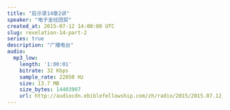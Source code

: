 ```yaml
---
title: "启示录14章2讲"
speaker: "电子圣经团契"
created_at: 2015-07-12 14:00:00 UTC
slug: revelation-14-part-2
series: true
description: "广播电台"
audio:
  mp3_low:
    length: '1:00:01'
    bitrate: 32 Kbps
    sample_rate: 22050 Hz
    size: 13.7 MB
    size_bytes: 14403907
    url: http://audiocdn.ebiblefellowship.com/zh/radio/2015/2015.07.12_EBF_-_Revelation_14_Part_2.mp3
---
```

